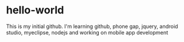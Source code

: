 # hello-world
This is my initial github. 
I'm learning github, phone gap, jquery, android studio, myeclipse, nodejs and working on mobile app development

